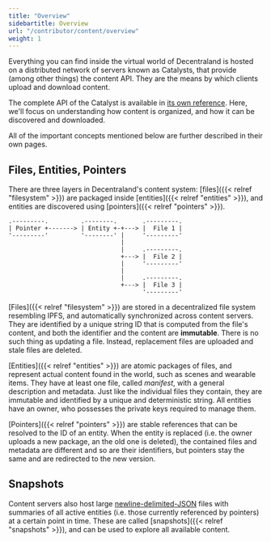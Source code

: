 ```yaml
---
title: "Overview"
sidebartitle: Overview
url: "/contributor/content/overview"
weight: 1
---
```


Everything you can find inside the virtual world of Decentraland is hosted on a distributed network of servers known as Catalysts, that provide (among other things) the content API. They are the means by which clients upload and download content.

The complete API of the Catalyst is available in [its own reference](https://decentraland.github.io/catalyst-api-specs/). Here, we'll focus on understanding how content is organized, and how it can be discovered and downloaded.

All of the important concepts mentioned below are further described in their own pages.

## Files, Entities, Pointers

There are three layers in Decentraland's content system: [files]({{< relref "filesystem" >}}) are packaged inside [entities]({{< relref "entities" >}}), and entities are discovered using [pointers]({{< relref "pointers" >}}).

```goat
.---------.         .--------.       .---------.
| Pointer +-------> | Entity +-+---> |  File 1 |
'---------'         '--------' |     '---------'
                               |
                               |     .---------.
                               +---> |  File 2 |
                               |     '---------'
                               |
                               |     .---------.
                               +---> |  File 3 |
                                     '---------'
```


[Files]({{< relref "filesystem" >}}) are stored in a decentralized file system resembling IPFS, and automatically synchronized across content servers. They are identified by a unique string ID that is computed from the file's content, and both the identifier and the content are **immutable**. There is no such thing as updating a file. Instead, replacement files are uploaded and stale files are deleted.

[Entities]({{< relref "entities" >}}) are atomic packages of files, and represent actual content found in the world, such as scenes and wearable items. They have at least one file, called _manifest_, with a general description and metadata. Just like the individual files they contain, they are immutable and identified by a unique and deterministic string. All entities have an owner, who possesses the private keys required to manage them.

[Pointers]({{< relref "pointers" >}}) are stable references that can be resolved to the ID of an entity. When the entity is replaced (i.e. the owner uploads a new package, an the old one is deleted), the contained files and metadata are different and so are their identifiers, but pointers stay the same and are redirected to the new version.


## Snapshots

Content servers also host large [newline-delimited-JSON](http://ndjson.org/) files with summaries of all active entities (i.e. those currently referenced by pointers) at a certain point in time. These are called [snapshots]({{< relref "snapshots" >}}), and can be used to explore all available content.

